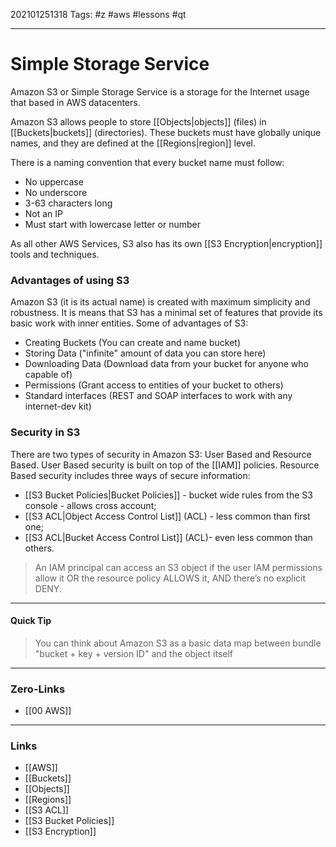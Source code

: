 202101251318
Tags: #z #aws #lessons #qt

---
# Simple Storage Service

Amazon S3 or Simple Storage Service is a storage for the Internet usage that based in AWS datacenters. 

Amazon S3 allows people to store [[Objects|objects]] (files) in [[Buckets|buckets]] (directories). These buckets must have globally unique names, and they are defined at the [[Regions|region]] level. 

There is a naming convention that every bucket name must follow:
- No uppercase
- No underscore 
- 3-63 characters long
- Not an IP
- Must start with lowercase letter or number

As all other AWS Services, S3 also has its own [[S3 Encryption|encryption]] tools and techniques. 

### Advantages of using S3

Amazon S3 (it is its actual name) is created with maximum simplicity and robustness. It is means that S3 has a minimal set of features that provide its basic work with inner entities. Some of advantages of S3:
- Creating Buckets (You can create and name bucket)
- Storing Data ("infinite" amount of data you can store here)
- Downloading Data (Download data from your bucket for anyone who capable of)
- Permissions (Grant access to entities of your bucket to others)
- Standard interfaces (REST and SOAP interfaces to work with any internet-dev kit)

### Security in S3

There are two types of security in Amazon S3: User Based and Resource Based. User Based security is built on top of the [[IAM]] policies. Resource Based security includes three ways of secure information: 

- [[S3 Bucket Policies|Bucket Policies]] - bucket wide rules from the S3 console - allows cross account;
- [[S3 ACL|Object Access Control List]] (ACL) - less common than first one;
- [[S3 ACL|Bucket Access Control List]] (ACL)- even less common than others.

> An IAM principal can access an S3 object if the user IAM permissions allow it OR the resource policy ALLOWS it, AND there’s no explicit DENY.

--- 

#### Quick Tip

> You can think about Amazon S3 as a basic data map between bundle "bucket + key + version ID" and the object itself

---
### Zero-Links
- [[00 AWS]]

---
### Links
- [[AWS]]
- [[Buckets]]
- [[Objects]]
- [[Regions]]
- [[S3 ACL]]
- [[S3 Bucket Policies]]
- [[S3 Encryption]]

